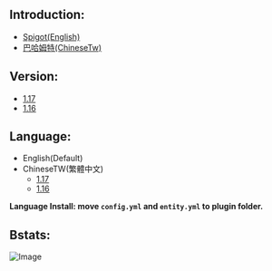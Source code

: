 ## Introduction:
- [Spigot(English)](https://www.spigotmc.org/resources/catchball.94867/)
- [巴哈姆特(ChineseTw)](https://forum.gamer.com.tw/C.php?bsn=18673&snA=192726&tnum=2&subbsn=14)


## Version:
- [1.17](https://www.spigotmc.org/resources/catchball.94867/)
- [1.16](https://github.com/NUTT1101/CatchBall/raw/main/version/CatchBall-1.0.5%20(1.16%20only%20support).jar)


## Language:
- English(Default)
- ChineseTW(繁體中文)
    - [1.17](https://github.com/NUTT1101/CatchBall/raw/main/lang/CatchBall_zh-Tw(1.17).zip)
    - [1.16](https://github.com/NUTT1101/CatchBall/raw/main/lang/CatchBall_zh-Tw(1.16)%20by_%E9%98%BF%E4%BB%BB.zip)

**Language Install: move `config.yml` and `entity.yml` to plugin folder.**


## Bstats:
![Image](https://bstats.org/signatures/bukkit/CatchBall.svg)
